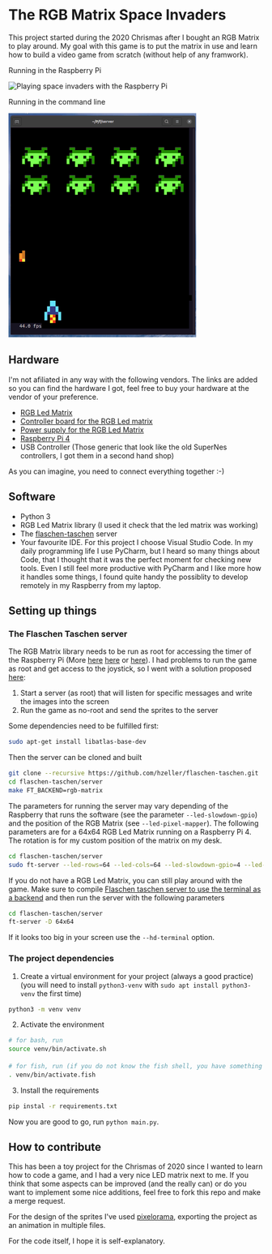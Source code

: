 # The RGB Matrix Space Invaders

This project started during the 2020 Chrismas after I bought an RGB Matrix to play around. My goal with this game is to put the matrix in use and learn how to build a video game from scratch (without help of any framwork).


Running in the Raspberry Pi

![Playing space invaders with the Raspberry Pi](assets/space_invaders_raspberry_pi.gif)


Running in the command line

![Playing space invaders in the command line](assets/space_invaders_command_line.gif)

## Hardware

I'm not afiliated in any way with the following vendors. The links are added so you can find the hardware I got, feel free to buy your hardware at the vendor of your preference.

- [RGB Led Matrix](https://www.elektor.nl/joy-it-64x64-rgb-led-matrix-module)
- [Controller board for the RGB Led matrix](https://www.elektor.nl/joy-it-raspberry-pi-controllerboard-for-rgb-led-matrix)
- [Power supply for the RGB Led Matrix](https://etronixcenter.com/nl/led-transformatoren/8169311-sps36-nedro-dc5v-4a-20w-schakel-stroomadapter-driver-transformator-7110218614005.html)
- [Raspberry Pi 4](https://thepihut.com/products/raspberry-pi-4-model-b)
- USB Controller (Those generic that look like the old SuperNes controllers, I got them in a second hand shop)

As you can imagine, you need to connect everything together :-)

## Software

- Python 3
- RGB Led Matrix library (I used it check that the led matrix was working)
- The [flaschen-taschen](https://github.com/hzeller/flaschen-taschen) server
- Your favourite IDE. For this project I choose Visual Studio Code. In my daily programming life I use PyCharm, but I heard so many things about Code, that I thought that it was the perfect moment for checking new tools. Even I still feel more productive with PyCharm and I like more how it handles some things, I found quite handy the possiblity to develop remotely in my Raspberry from my laptop.

## Setting up things

### The Flaschen Taschen server

The RGB Matrix library needs to be run as root for accessing the timer of the Raspberry Pi (More [here](https://github.com/hzeller/rpi-rgb-led-matrix#running-as-root) [here](https://github.com/hzeller/rpi-rgb-led-matrix/issues/680) or [here](https://github.com/hzeller/rpi-rgb-led-matrix/issues/672)). I had problems to run the game as root and get access to the joystick, so I went with a solution proposed [here](https://github.com/hzeller/rpi-rgb-led-matrix/issues/672#issuecomment-408640514):

1. Start a server (as root) that will listen for specific messages and write the images into the screen
2. Run the game as no-root and send the sprites to the server

Some dependencies need to be fulfilled first:

```bash
sudo apt-get install libatlas-base-dev
```

Then the server can be cloned and built

```bash
git clone --recursive https://github.com/hzeller/flaschen-taschen.git
cd flaschen-taschen/server
make FT_BACKEND=rgb-matrix
```

The parameters for running the server may vary depending of the Raspberry that runs the software (see the parameter `--led-slowdown-gpio`) and the position of the RGB Matrix (see `--led-pixel-mapper`). The following parameters are for a 64x64 RGB Led Matrix running on a Raspberry Pi 4. The rotation is for my custom position of the matrix on my desk.

```bash
cd flaschen-taschen/server
sudo ft-server --led-rows=64 --led-cols=64 --led-slowdown-gpio=4 --led-pixel-mapper="Rotate:270"
```

If you do not have a RGB Led Matrix, you can still play around with the game. Make sure to compile [Flaschen taschen server to use the terminal as a backend](https://github.com/hzeller/flaschen-taschen#2-compile-and-run-local-server-showing-content-in-a-terminal) and then run the server with the following parameters

```bash
cd flaschen-taschen/server
ft-server -D 64x64
```

If it looks too big in your screen use the `--hd-terminal` option.

### The project dependencies

1. Create a virtual environment for your project (always a good practice) (you will need to install `python3-venv` with `sudo apt install python3-venv` the first time)

```bash
python3 -m venv venv
```
2. Activate the environment

```bash
# for bash, run
source venv/bin/activate.sh

# for fish, run (if you do not know the fish shell, you have something new to check: https://fishshell.com/)
. venv/bin/activate.fish
```

3. Install the requirements

```bash
pip instal -r requirements.txt
```

Now you are good to go, run `python main.py`.

## How to contribute

This has been a toy project for the Chrismas of 2020 since I wanted to learn how to code a game, and I had a very nice LED matrix next to me. If you think that some aspects can be improved (and the really can) or do you want to implement some nice additions, feel free to fork this repo and make a merge request.

For the design of the sprites I've used [pixelorama](https://orama-interactive.itch.io/pixelorama), exporting the project as an animation in multiple files. 

For the code itself, I hope it is self-explanatory.
